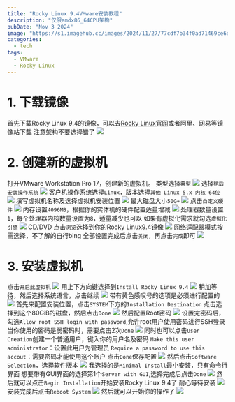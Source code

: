 ```yaml
---
title: "Rocky Linux 9.4VMware安装教程"
description: "仅限amdx86_64CPU架构"
pubDate: "Nov 3 2024"
image: "https://s1.imagehub.cc/images/2024/11/27/77cdf7b34f0ad71469ce6d87454af479.jpeg"
categories:
  - tech
tags:
  - VMware
  - Rocky Linux
---
```

# 1. 下载镜像
首先下载Rocky Linux 9.4的镜像，可以去[Rocky Linux官网](https://rockylinux.org/zh-CN)或者阿里、网易等镜像站下载
注意架构不要选择错了
![](https://s1.imagehub.cc/images/2024/11/03/31c21ae70f4b51629c2326f01a31ed15.png)
# 2. 创建新的虚拟机
打开VMware Workstation Pro 17，创建新的虚拟机。
类型选择`典型`
![](https://s1.imagehub.cc/images/2024/11/03/1e30ed84e83cffefea72cbb0ce1b795a.png)
选择`稍后安装操作系统`
![](https://s1.imagehub.cc/images/2024/11/03/1efc64baea0cfed74586ba8fee81f199.png)
客户机操作系统选择`Linux`，版本选择`其他 Linux 5.x 内核 64位`
![](https://s1.imagehub.cc/images/2024/11/03/e0d2145394fa858a99e9b28611d06403.png)
填写虚拟机名称及选择虚拟机安装位置
![](https://s1.imagehub.cc/images/2024/11/03/85eacea589f2d8ec46037a2e4f349893.png)
最大磁盘大小`50G+`
![](https://s1.imagehub.cc/images/2024/11/03/6ca2da271d26ac1fc0fc42439bde17c3.png)
点击`自定义硬件`
![](https://s1.imagehub.cc/images/2024/11/03/dee03260e54c14bb29d15cc774879d4f.png)
内存设置`4096MB`，根据你的实体机的硬件配置适量增减
![](https://s1.imagehub.cc/images/2024/11/03/b8bddfd6641d233173b5a2779dc4a467.png)
处理器数量设置`1`，每个处理器内核数量设置为`8`，适量减少也可以
如果有虚拟化需求就勾选`虚拟化引擎`
![](https://s1.imagehub.cc/images/2024/11/03/c38395f2f2d200624e9ac4ffe0d3a977.png)
CD/DVD 点击`浏览`选择到你的Rocky Linux9.4镜像
![](https://s1.imagehub.cc/images/2024/11/03/30bb80d183a1cfa6f531c4bc957ac7c0.png)
网络适配器模式按需选择，不了解的自行bing
全部设置完成后点击`关闭`，再点击`完成`即可
![](https://s1.imagehub.cc/images/2024/11/03/a01a3c983cae67e290f5ade38f9fe2f0.png)

# 3. 安装虚拟机
点击`开启此虚拟机`
![](https://s1.imagehub.cc/images/2024/11/03/6a20a914cd8ea76770a982a5e41842a6.png)
用上下方向键选择到`Install Rocky Linux 9.4`
![](https://s1.imagehub.cc/images/2024/11/03/7adaa375a6e9dcd9e30e9244c89cbe54.png)
稍加等待，然后选择系统语言，点击继续
![](https://s1.imagehub.cc/images/2024/11/03/c7541dcb57be97973335557211dd25be.png)
带有黄色感叹号的选项是必须进行配置的
![](https://s1.imagehub.cc/images/2024/11/03/238f6d7069a066b24e0c33718676fd24.png)
首先来配置安装位置，点击`SYSTEM`下方的`Installation Destination`
点击选择到这个80GiB的磁盘，然后点击`Done`
![](https://s1.imagehub.cc/images/2024/11/03/1f6b51f34a542c07810d3cf27cf0d5d3.png)
然后配置Root密码
![](https://s1.imagehub.cc/images/2024/11/03/a648a44fe9550311e059071a2ec68af2.png)
设置完密码后，勾选`Allow root SSH login with password`,允许root用户使用密码进行SSH登录
当你使用的密码是弱密码时，需要点击2次`Done`
![](https://s1.imagehub.cc/images/2024/11/03/b68d71b86124fa66d2abe7cdeec03d59.png)
同时也可以点击`User Creation`创建一个普通用户，键入你的用户名及密码
`Make this user administrator`：设置此用户为管理员
`Require a password to use this accout`：需要密码才能使用这个账户
点击`Done`保存配置
![](https://s1.imagehub.cc/images/2024/11/03/6653c450830e81e43c67485b0a6d9723.png)
然后点击`Software Selection`，选择软件版本
![](https://s1.imagehub.cc/images/2024/11/03/b65602c1df5a9611f68c847ce44eea90.png)
我选择的是`Minimal Install`最小安装，只有命令行界面
想要带有GUI界面的选择第1个`Server with GUI`,选择完成后点击`Done`
![](https://s1.imagehub.cc/images/2024/11/03/e02023bf89316d42023a025eb577e8ab.png)
然后就可以点击`Begin Installation`开始安装Rocky Linux 9.4了
耐心等待安装
![](https://s1.imagehub.cc/images/2024/11/03/de41c47666aebbd045ad42a75468da7b.png)
安装完成后点击`Reboot System`
![](https://s1.imagehub.cc/images/2024/11/03/df6efe6160f96cda0f1c856d7ef28f06.png)
然后就可以开始你的操作了
![](https://s1.imagehub.cc/images/2024/11/03/559f7af4612163eb6499e8e59d0de8f7.png)
